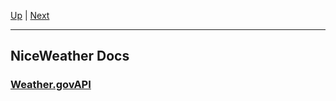 [Up](../README.md) | [Next](Weather.govAPI/README.md)
<hr>

## NiceWeather Docs

### [Weather.govAPI](Weather.govAPI/README.md)
